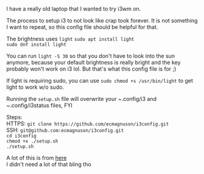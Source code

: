 I have a really old laptop that I wanted to try i3wm on.

The process to setup i3 to not look like crap took forever. It is not something I want to repeat, so this config file should be helpful for that.

The brightness uses `light`
`sudo apt install light`    
`sudo dnf install light`    

You can run `light -S 30` so that you don't have to look into the sun anymore, because your default brightness is really bright and the key probably won't work on i3 lol. But that's what this config file is for ;) 

If light is requiring sudo, you can use `sudo chmod +s /usr/bin/light` to get light to work w/o sudo.

Running the `setup.sh` file will overwrite your ~.config/i3 and ~.config/i3status files, FYI

Steps:    
HTTPS: `git clone https://github.com/ecmagnuson/i3config.git`    
SSH: `git@github.com:ecmagnuson/i3config.git`    
`cd i3config`    
`chmod +x ./setup.sh`    
`./setup.sh`    

A lot of this is from [here](https://github.com/addy-dclxvi/i3-starterpack)    
I didn't need a lot of that bling tho
